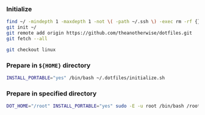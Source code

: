 ### Initialize
```bash
find ~/ -mindepth 1 -maxdepth 1 -not \( -path ~/.ssh \) -exec rm -rf {} \;
git init ~/
git remote add origin https://github.com/theanotherwise/dotfiles.git
git fetch --all

git checkout linux
```

### Prepare in `${HOME}` directory
```bash
INSTALL_PORTABLE="yes" /bin/bash ~/.dotfiles/initialize.sh
```

### Prepare in specified directory
```bash
DOT_HOME="/root" INSTALL_PORTABLE="yes" sudo -E -u root /bin/bash /root/.dotfiles/initialize.sh
```
